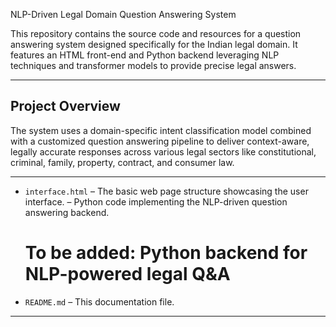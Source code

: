  NLP-Driven Legal Domain Question Answering System

This repository contains the source code and resources for a question answering system designed specifically for the Indian legal domain. It features an HTML front-end and Python backend leveraging NLP techniques and transformer models to provide precise legal answers.

---

## Project Overview

The system uses a domain-specific intent classification model combined with a customized question answering pipeline to deliver context-aware, legally accurate responses across various legal sectors like constitutional, criminal, family, property, contract, and consumer law.

---
- `interface.html` – The basic web page structure showcasing the user interface.
                   – Python code implementing the NLP-driven question answering backend.
  
  # To be added: Python backend for NLP-powered legal Q&A

- `README.md` – This documentation file.

---
